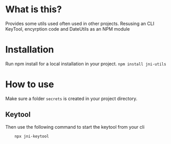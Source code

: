 # What is this?

Provides some utils used often used in other projects.
Resusing an CLI KeyTool, encyrption code and DateUtils as an NPM module

# Installation
Run npm install for a local installation in your project.
`npm install jni-utils`

# How to use

Make sure a folder `secrets` is created in your project directory.

## Keytool
Then use the following command to start the keytool from your cli
```
    npx jni-keytool
```